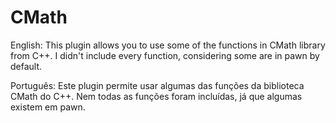 # CMath

English: This plugin allows you to use some of the functions in CMath library from C++. I didn't include every function, considering some are in pawn by default.

Português: Este plugin permite usar algumas das funções da biblioteca CMath do C++. Nem todas as funções foram incluídas, já que algumas existem em pawn.
